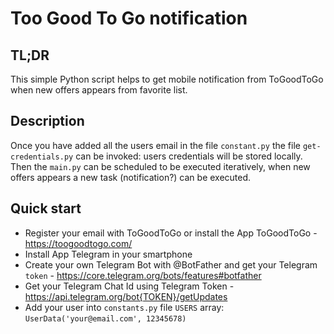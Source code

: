 # Too Good To Go notification 

## TL;DR

This simple Python script helps to get mobile notification from ToGoodToGo when new offers appears from favorite list.

## Description

Once you have added all the users email in the file `constant.py` the file `get-credentials.py` can be invoked: users credentials will be stored locally.
Then the `main.py` can be scheduled to be executed iteratively, when new offers appears a new task (notification?) can be executed.

## Quick start

- Register your email with ToGoodToGo or install the App ToGoodToGo - https://toogoodtogo.com/
- Install App Telegram in your smartphone
- Create your own Telegram Bot with @BotFather and get your Telegram `token` - https://core.telegram.org/bots/features#botfather
- Get your Telegram Chat Id using Telegram Token - https://api.telegram.org/bot{TOKEN}/getUpdates
- Add your user into `constants.py` file `USERS` array: `UserData('your@email.com', 12345678)`
